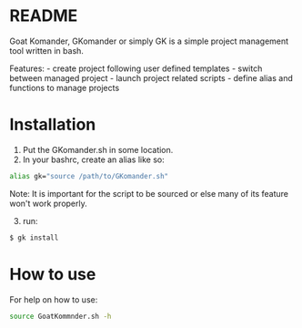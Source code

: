 # README
Goat Komander, GKomander or simply GK is a simple project management tool 
written in bash.

Features:
    - create project following user defined templates
    - switch between managed project
    - launch project related scripts
    - define alias and functions to manage projects

# Installation
1. Put the GKomander.sh in some location.
2. In your bashrc, create an alias like so:

```bash
alias gk="source /path/to/GKomander.sh"
```
Note: It is important for the script to be sourced or else many of its feature won't
work properly.

3. run:
```bash
$ gk install
```

# How to use
For help on how to use:

```bash
source GoatKommnder.sh -h
```